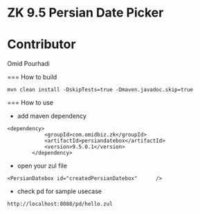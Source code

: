 ZK 9.5 Persian Date Picker
===


Contributor
===


Omid Pourhadi

=== How to build

```
mvn clean install -DskipTests=true -Dmaven.javadoc.skip=true
```

=== How to use

+ add maven dependency

```
<dependency>
			<groupId>com.omidbiz.zk</groupId>
			<artifactId>persiandatebox</artifactId>
			<version>9.5.0.1</version>
		</dependency> 
```

+ open your zul file

```
<PersianDatebox id="createdPersianDatebox"		/>
```

- check pd for sample usecase 

```
http://localhost:8080/pd/hello.zul
```

